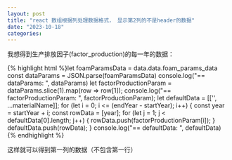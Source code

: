 ```yaml
---
layout: post
title: "react 数组根据列处理数据格式， 显示第2列的不是header的数据"
date: "2023-10-18"
categories: 
---
```

<p>我想得到生产排放因子(factor_production)的每一年的数据：</p>
{% highlight html %}let foamParamsData = data.data.foam_params_data
const dataParams = JSON.parse(foamParamsData)
console.log(&quot;== dataParams: &quot;, dataParams)
let factorProductionParam = dataParams.slice(1).map(row =&gt; row[1]);
console.log(&quot;== factorProductionParam: &quot;, factorProductionParam);
let defaultData = [[&#39;&#39;, ...materialName]];
for (let i = 0; i &lt;= (endYear - startYear); i++) {
const year = startYear + i;
const rowData = [year];
for (let j = 1; j &lt; defaultData[0].length; j++) {
rowData.push(factorProductionParam[i]);
}
defaultData.push(rowData);
}
console.log(&quot;== defaultData: &quot;, defaultData){% endhighlight %}
<p>这样就可以得到第一列的数据（不包含第一行）</p>
